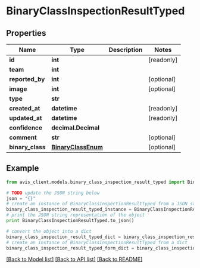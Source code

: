 # BinaryClassInspectionResultTyped


## Properties

Name | Type | Description | Notes
------------ | ------------- | ------------- | -------------
**id** | **int** |  | [readonly]
**team** | **int** |  |
**reported_by** | **int** |  | [optional]
**image** | **int** |  | [optional]
**type** | **str** |  |
**created_at** | **datetime** |  | [readonly]
**updated_at** | **datetime** |  | [readonly]
**confidence** | **decimal.Decimal** |  |
**comment** | **str** |  | [optional]
**binary_class** | [**BinaryClassEnum**](BinaryClassEnum.md) |  | [optional]

## Example

```python
from avis_client.models.binary_class_inspection_result_typed import BinaryClassInspectionResultTyped

# TODO update the JSON string below
json = "{}"
# create an instance of BinaryClassInspectionResultTyped from a JSON string
binary_class_inspection_result_typed_instance = BinaryClassInspectionResultTyped.from_json(json)
# print the JSON string representation of the object
print BinaryClassInspectionResultTyped.to_json()

# convert the object into a dict
binary_class_inspection_result_typed_dict = binary_class_inspection_result_typed_instance.to_dict()
# create an instance of BinaryClassInspectionResultTyped from a dict
binary_class_inspection_result_typed_form_dict = binary_class_inspection_result_typed.from_dict(binary_class_inspection_result_typed_dict)
```
[[Back to Model list]](../#documentation-for-models) [[Back to API list]](../#documentation-for-api-endpoints) [[Back to README]](../)
